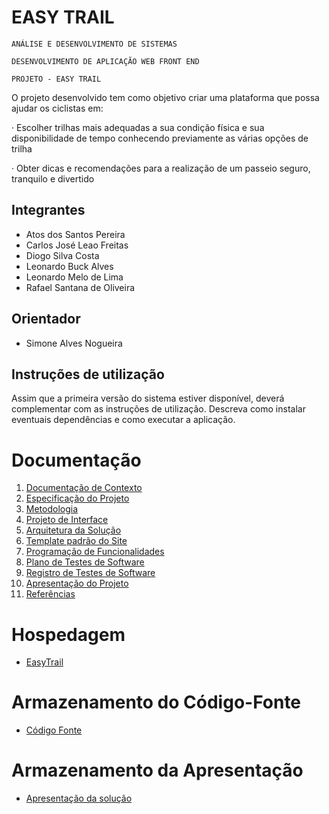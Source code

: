 # EASY TRAIL

`ANÁLISE E DESENVOLVIMENTO DE SISTEMAS`

`DESENVOLVIMENTO DE APLICAÇÃO WEB FRONT END`

`PROJETO - EASY TRAIL`

O projeto desenvolvido tem como objetivo criar uma plataforma que possa ajudar os ciclistas em:

· Escolher trilhas mais adequadas a sua condição física e sua disponibilidade de tempo conhecendo previamente as várias opções de trilha

· Obter dicas e recomendações para a realização de um passeio seguro, tranquilo e divertido
## Integrantes

* Atos dos Santos Pereira
* Carlos José Leao Freitas
* Diogo Silva Costa
* Leonardo Buck Alves
* Leonardo Melo de Lima
* Rafael Santana de Oliveira

## Orientador

* Simone Alves Nogueira

## Instruções de utilização

Assim que a primeira versão do sistema estiver disponível, deverá complementar com as instruções de utilização. Descreva como instalar eventuais dependências e como executar a aplicação.

# Documentação

<ol>
<li><a href="docs/01-Documentação de Contexto.md"> Documentação de Contexto</a></li>
<li><a href="docs/02-Especificação do Projeto.md"> Especificação do Projeto</a></li>
<li><a href="docs/03-Metodologia.md"> Metodologia</a></li>
<li><a href="docs/04-Projeto de Interface.md"> Projeto de Interface</a></li>
<li><a href="docs/05-Arquitetura da Solução.md"> Arquitetura da Solução</a></li>
<li><a href="docs/06-Template padrão do Site.md"> Template padrão do Site</a></li>
<li><a href="docs/07-Programação de Funcionalidades.md"> Programação de Funcionalidades</a></li>
<li><a href="docs/08-Plano de Testes de Software.md"> Plano de Testes de Software</a></li>
<li><a href="docs/09-Registro de Testes de Software.md"> Registro de Testes de Software</a></li>
<li><a href="docs/10-Apresentação do Projeto.md"> Apresentação do Projeto</a></li>
<li><a href="docs/11-Referências.md"> Referências</a></li>
</ol>

# Hospedagem

* [EasyTrail](https://icei-puc-minas-pmv-ads.github.io/pmv-ads-2022-2-e1-proj-web-t5-easy-trail/src/HomePage.html)

# Armazenamento do Código-Fonte

* <a href="src/README.md">Código Fonte</a>

# Armazenamento da Apresentação

* <a href="presentation/README.md">Apresentação da solução</a>
